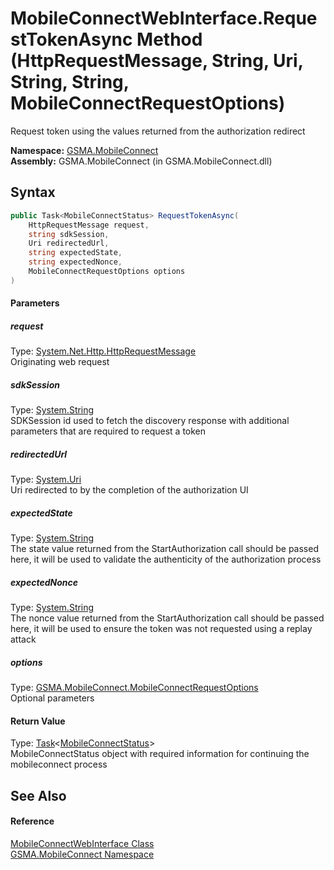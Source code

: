 MobileConnectWebInterface.RequestTokenAsync Method (HttpRequestMessage, String, Uri, String, String, MobileConnectRequestOptions)
=================================================================================================================================
Request token using the values returned from the authorization redirect

**Namespace:** [GSMA.MobileConnect][1]  
**Assembly:** GSMA.MobileConnect (in GSMA.MobileConnect.dll)

Syntax
------

```csharp
public Task<MobileConnectStatus> RequestTokenAsync(
	HttpRequestMessage request,
	string sdkSession,
	Uri redirectedUrl,
	string expectedState,
	string expectedNonce,
	MobileConnectRequestOptions options
)
```

#### Parameters

##### *request*
Type: [System.Net.Http.HttpRequestMessage][2]  
Originating web request

##### *sdkSession*
Type: [System.String][3]  
SDKSession id used to fetch the discovery response with additional parameters that are required to request a token

##### *redirectedUrl*
Type: [System.Uri][4]  
Uri redirected to by the completion of the authorization UI

##### *expectedState*
Type: [System.String][3]  
The state value returned from the StartAuthorization call should be passed here, it will be used to validate the authenticity of the authorization process

##### *expectedNonce*
Type: [System.String][3]  
The nonce value returned from the StartAuthorization call should be passed here, it will be used to ensure the token was not requested using a replay attack

##### *options*
Type: [GSMA.MobileConnect.MobileConnectRequestOptions][5]  
Optional parameters

#### Return Value
Type: [Task][6]&lt;[MobileConnectStatus][7]>  
MobileConnectStatus object with required information for continuing the mobileconnect process

See Also
--------

#### Reference
[MobileConnectWebInterface Class][8]  
[GSMA.MobileConnect Namespace][1]  

[1]: ../README.md
[2]: http://msdn.microsoft.com/en-us/library/hh159020
[3]: http://msdn.microsoft.com/en-us/library/s1wwdcbf
[4]: http://msdn.microsoft.com/en-us/library/txt7706a
[5]: ../MobileConnectRequestOptions/README.md
[6]: http://msdn.microsoft.com/en-us/library/dd321424
[7]: ../MobileConnectStatus/README.md
[8]: README.md
[9]: ../../_icons/Help.png